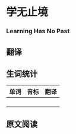 # 学无止境

### Learning Has No Past

## 翻译


## 生词统计
| 单词 | 音标 | 翻译 |
|-|-|-|
|  |  |  |
|  |  |  |
|  |  |  |
|  |  |  |

## 原文阅读

<src-rtyAudio :src="'https://rtyxmd.gitee.io/rtyresources2020/April/Learning%20Has%20No%20Past.mp3'"></src-rtyAudio>